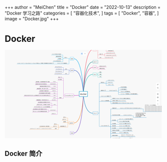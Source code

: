 +++
author = "MeiChen"
title = "Docker"
date = "2022-10-13"
description = "Docker 学习之路"
categories = [
    "容器化技术",
]
tags = [
    "Docker",
    "容器",
]
image = "Docker.jpg"
+++

# Docker

![Dcoker学习路线图](Docker-学习路线图.jpg)

## Docker 简介
